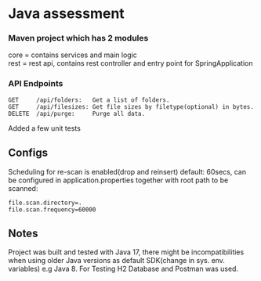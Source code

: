 # Java assessment

### Maven project which has 2 modules
core = contains services and main logic   
rest = rest api, contains rest controller and entry point for SpringApplication

### API Endpoints
````
GET     /api/folders:   Get a list of folders.
GET     /api/filesizes: Get file sizes by filetype(optional) in bytes.
DELETE  /api/purge:     Purge all data.
````

Added a few unit tests

## Configs
Scheduling for re-scan is enabled(drop and reinsert) default: 60secs, can be configured in application.properties together with root path to be scanned:
````
file.scan.directory=.
file.scan.frequency=60000
````

## Notes
Project was built and tested with Java 17, there might be incompatibilities when using older Java versions as default SDK(change in sys. env. variables) e.g Java 8.
For Testing H2 Database and Postman was used. 
